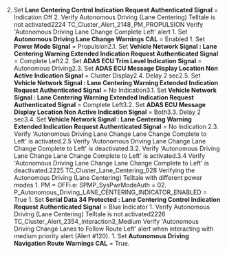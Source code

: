 2. Set **Lane Centering Control Indication Request Authenticated Signal** = Indication Off 2. Verify Autonomous Driving (Lane Centering) Telltale is not activated2224 TC_Cluster_Alert_2148_PM_PROPULSION Verify 'Autonomous Driving Lane Change Complete Left' alert 1. Set **Autonomous Driving Lane Change Warnings CAL** = Enabled 1. Set **Power Mode Signal** = Propulsion2.1. Set **Vehicle Network Signal : Lane Centering Warning Extended Indication Request Authenticated Signal** = Complete Left2.2. Set **ADAS ECU Trim Level Indication Signal** = Autonomous Driving2.3. Set **ADAS ECU Message Display Location Non Active Indication Signal** = Cluster Display2.4. Delay 2 sec2.5. Set **Vehicle Network Signal : Lane Centering Warning Extended Indication Request Authenticated Signal** = No Indication3.1. Set **Vehicle Network Signal : Lane Centering Warning Extended Indication Request Authenticated Signal** = Complete Left3.2. Set **ADAS ECU Message Display Location Non Active Indication Signal** = Both3.3. Delay 2 sec3.4. Set **Vehicle Network Signal : Lane Centering Warning Extended Indication Request Authenticated Signal** = No Indication 2.3. Verify 'Autonomous Driving Lane Change Lane Change Complete to Left' is activated.2.5 Verify 'Autonomous Driving Lane Change Lane Change Complete to Left' is deactivated.3.2. Verify 'Autonomous Driving Lane Change Lane Change Complete to Left' is activated.3.4 Verify 'Autonomous Driving Lane Change Lane Change Complete to Left' is deactivated.2225 TC_Cluster_Lane_Centering_028 Verifying the Autonomous Driving (Lane Centering) Telltale with different power modes 1. PM = OFFi.e: SPMP_SysPwrModeAuth = 02. P_Autonomous_Driving_LANE_CENTERING_INDICATOR_ENABLED = True 1. Set **Serial Data 34 Protected : Lane Centering Control Indication Request Authenticated Signal** = Blue Indicator 1. Verify Autonomous Driving (Lane Centering) Telltale is not activated2226 TC_Cluster_Alert_2354_Interaction3_Medium Verify 'Autonomous Driving Change Lanes to Follow Route Left' alert when interacting with medium priority alert (Alert #120). 1. Set **Autonomous Driving Navigation Route Warnings CAL** = True.